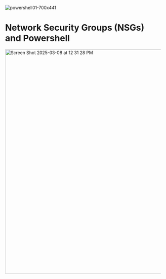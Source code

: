 ![powershell01-700x441](https://github.com/user-attachments/assets/e2d01ece-88c3-4421-8b14-c3732ced0e29)
<h1>Network Security Groups (NSGs) and Powershell</h1>


<a href="https://www.youtube.com/watch?v=OE--GxlukAs&t=187s"> <img width="723" alt="Screen Shot 2025-03-08 at 12 31 28 PM" src="https://github.com/user-attachments/assets/ff75fdd4-1caa-4ea0-81b2-597a8ac9e665" />
    </a>

